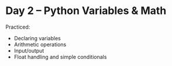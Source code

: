 # Day 2 – Python Variables & Math

Practiced:
- Declaring variables
- Arithmetic operations
- Input/output
- Float handling and simple conditionals
